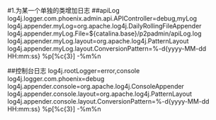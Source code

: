 #1.为某一个单独的类增加日志 
##apiLog 
log4j.logger.com.phoenix.admin.api.APIController=debug,myLog
log4j.appender.myLog=org.apache.log4j.DailyRollingFileAppender
log4j.appender.myLog.File=${catalina.base}/p2padmin/apiLog.log
log4j.appender.myLog.layout=org.apache.log4j.PatternLayout
log4j.appender.myLog.layout.ConversionPattern=%-d{yyyy-MM-dd HH:mm:ss} %p[%c{3}] -%m%n

##控制台日志
log4j.rootLogger=error,console
log4j.logger.com.phoenix=debug
log4j.appender.console=org.apache.log4j.ConsoleAppender
log4j.appender.console.layout=org.apache.log4j.PatternLayout
log4j.appender.console.layout.ConversionPattern=%-d{yyyy-MM-dd HH:mm:ss} %p[%c{3}] -%m%n

